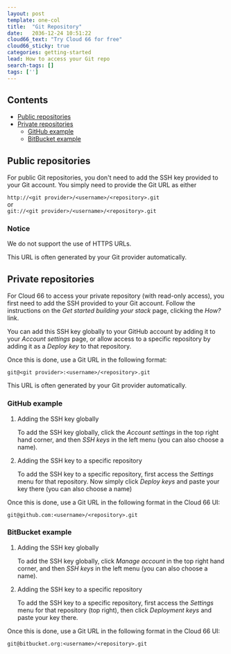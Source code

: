 ```yaml
---
layout: post
template: one-col
title:  "Git Repository"
date:   2036-12-24 10:51:22
cloud66_text: "Try Cloud 66 for free"
cloud66_sticky: true
categories: getting-started
lead: How to access your Git repo
search-tags: []
tags: ['']
---
```


<h2>Contents</h2>
<ul class="page-toc" style="margin-bottom:0em">
  <li>
    <a href="#public">Public repositories</a>
  </li>
  <li><a href="#private">Private repositories</a></li>
            <ul style="margin-bottom:0em; margin-top:0em">
                <li><a href="#github">GitHub example</a></li>
                <li><a href="#bitbucket">BitBucket example</a></li>
            </ul>
        
</ul>

<h2 id="public">Public repositories</h2>
For public Git repositories, you don't need to add the SSH key provided to your Git account. You simply need to provide the Git URL as either

`http://<git provider>/<username>/<repository>.git`<br/>
or <br/>
`git://<git provider>/<username>/<repository>.git`

<div class="notice notice-warning">
    <h3>Notice</h3>
    <p>We do not support the use of HTTPS URLs.</p>
</div>

This URL is often generated by your Git provider automatically.

<h2 id="private">Private repositories</h2>

For Cloud 66 to access your private repository (with read-only access), you first need to add the SSH provided to your Git account. Follow the instructions on the <i>Get started building your stack</i> page, clicking the <i>How?</i> link.

You can add this SSH key globally to your GitHub account by adding it to your _Account settings_ page, or allow access to a specific repository by adding it as a _Deploy key_ to that repository.

Once this is done, use a Git URL in the following format:

`git@<git provider>:<username>/<repository>.git`

This URL is often generated by your Git provider automatically.

<h3 id="github">GitHub example</h3>
<ol class="article-list">
<li>Adding the SSH key globally</li>
<p>To add the SSH key globally, click the <i>Account settings</i> in the top right hand corner, and then <i>SSH keys</i> in the left menu (you can also choose a name).</p>
<li>Adding the SSH key to a specific repository</li>
<p>To add the SSH key to a specific repository, first access the <i>Settings</i> menu for that repository.
Now simply click <i>Deploy keys</i> and paste your key there (you can also choose a name)</p>
</ol>

Once this is done, use a Git URL in the following format in the Cloud 66 UI:

`git@github.com:<username>/<repository>.git`

<h3 id="bitbucket">BitBucket example</h3>
<ol class="article-list">
<li>Adding the SSH key globally</li>
<p>To add the SSH key globally, click <i>Manage account</i> in the top right hand corner, and then <i>SSH keys</i> in the left menu (you can also choose a name).</p>
<li>Adding the SSH key to a specific repository</li>
<p>To add the SSH key to a specific repository, first access the <i>Settings</i> menu for that repository (top right), then click <i>Deployment keys</i> and paste your key there.</p>
</ol>

Once this is done, use a Git URL in the following format in the Cloud 66 UI:

`git@bitbucket.org:<username>/<repository>.git`